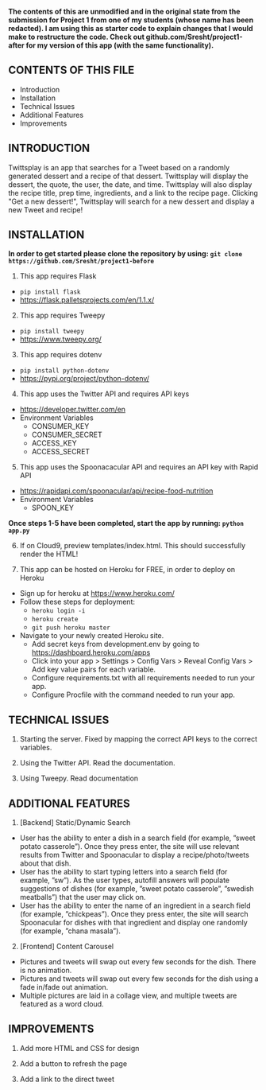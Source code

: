 **The contents of this are unmodified and in the original state from the submission for Project 1 from one of my students (whose name has been redacted).
I am using this as starter code to explain changes that I would make to restructure the code.
Check out github.com/Sresht/project1-after for my version of this app (with the same functionality).**


CONTENTS OF THIS FILE
---------------------

 * Introduction
 * Installation
 * Technical Issues
 * Additional Features
 * Improvements


INTRODUCTION
------------

Twittsplay is an app that searches for a Tweet based on a randomly generated dessert and a recipe of that dessert. Twittsplay will display the dessert, the quote, the user, the date, and time. Twittsplay will also display the recipe title, prep time, ingredients, and a link to the recipe page. Clicking "Get a new dessert!", Twittsplay will search for a new dessert and display a new Tweet and recipe!


INSTALLATION
------------

**In order to get started please clone the repository by using: `git clone https://github.com/Sresht/project1-before`**


1. This app requires Flask 
  * `pip install flask`
  * https://flask.palletsprojects.com/en/1.1.x/
  
2. This app requires Tweepy
 * `pip install tweepy`
 * https://www.tweepy.org/
 
3. This app requires dotenv
 * `pip install python-dotenv`
 * https://pypi.org/project/python-dotenv/ 
 
4. This app uses the Twitter API and requires API keys
 * https://developer.twitter.com/en
 * Environment Variables
   * CONSUMER_KEY
   * CONSUMER_SECRET
   * ACCESS_KEY
   * ACCESS_SECRET

5. This app uses the Spoonacacular API and requires an API key with Rapid API
 * https://rapidapi.com/spoonacular/api/recipe-food-nutrition
 * Environment Variables
   * SPOON_KEY
  
  
**Once steps 1-5 have been completed, start the app by running: `python app.py`**


6. If on Cloud9, preview templates/index.html. This should successfully render the HTML!

7. This app can be hosted on Heroku for FREE, in order to deploy on Heroku
 * Sign up for heroku at https://www.heroku.com/
 * Follow these steps for deployment:
   * `heroku login -i`
   * `heroku create`
   * `git push heroku master`
* Navigate to your newly created Heroku site.
  * Add secret keys from development.env by going to https://dashboard.heroku.com/apps
  * Click into your app > Settings > Config Vars > Reveal Config Vars > Add key value pairs for each variable.
  * Configure requirements.txt with all requirements needed to run your app.
  * Configure Procfile with the command needed to run your app.
    
   
TECHNICAL ISSUES
----------------

1. Starting the server. Fixed by mapping the correct API keys to the correct variables. 

2. Using the Twitter API. Read the documentation.

3. Using Tweepy. Read documentation


ADDITIONAL FEATURES
-------------------

1. [Backend] Static/Dynamic Search
 * User has the ability to enter a dish in a search field (for example, ”sweet potato casserole”). Once they
press enter, the site will use relevant results from Twitter and Spoonacular to display a recipe/photo/tweets about
that dish.
 * User has the ability to start typing letters into a search field (for example, ”sw”). As the user types,
autofill answers will populate suggestions of dishes (for example, ”sweet potato casserole”, ”swedish meatballs”)
that the user may click on.
 * User has the ability to enter the name of an ingredient in a search field (for example, ”chickpeas”).
Once they press enter, the site will search Spoonacular for dishes with that ingredient and display one randomly
(for example, ”chana masala”).

2. [Frontend] Content Carousel
 * Pictures and tweets will swap out every few seconds for the dish. There is no animation.
 * Pictures and tweets will swap out every few seconds for the dish using a fade in/fade out animation.
 * Multiple pictures are laid in a collage view, and multiple tweets are featured as a word cloud.


IMPROVEMENTS
------------

1. Add more HTML and CSS for design

2. Add a button to refresh the page

3. Add a link to the direct tweet
